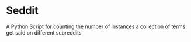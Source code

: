 # Seddit
A Python Script for counting the number of instances a collection of terms get said on different subreddits
